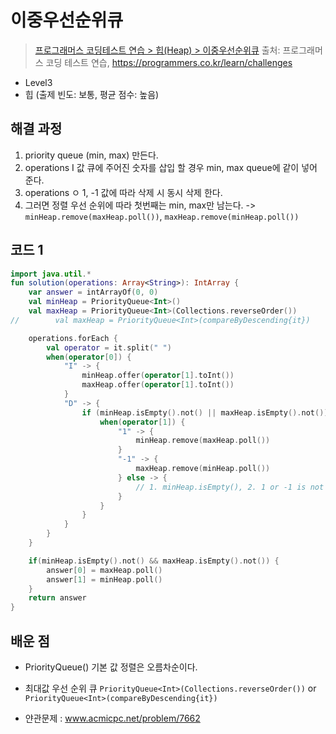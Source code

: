 # 이중우선순위큐

> [프로그래머스 코딩테스트 연습 > 힙(Heap) > 이중우선순위큐](https://programmers.co.kr/learn/courses/30/lessons/42628)
> 출처: 프로그래머스 코딩 테스트 연습, https://programmers.co.kr/learn/challenges

- Level3
- 힙 (출제 빈도: 보통, 평균 점수: 높음)

## 해결 과정
1. priority queue (min, max) 만든다.
2. operations I 값 큐에 주어진 숫자를 삽입 할 경우 min, max queue에 같이 넣어 준다.
3. operations ㅇ 1, -1 값에 따라 삭제 시 동시 삭제 한다. 
4. 그러면 정렬 우선 순위에 따라 첫번째는 min, max만 남는다.
-> `minHeap.remove(maxHeap.poll())`, `maxHeap.remove(minHeap.poll())`

## 코드 1

```kotlin
import java.util.*
fun solution(operations: Array<String>): IntArray {
    var answer = intArrayOf(0, 0)
    val minHeap = PriorityQueue<Int>()
    val maxHeap = PriorityQueue<Int>(Collections.reverseOrder())
//        val maxHeap = PriorityQueue<Int>(compareByDescending{it})

    operations.forEach {
        val operator = it.split(" ")
        when(operator[0]) {
            "I" -> {
                minHeap.offer(operator[1].toInt())
                maxHeap.offer(operator[1].toInt())
            }
            "D" -> {
                if (minHeap.isEmpty().not() || maxHeap.isEmpty().not()) {
                    when(operator[1]) {
                        "1" -> {
                            minHeap.remove(maxHeap.poll())
                        }
                        "-1" -> {
                            maxHeap.remove(minHeap.poll())
                        } else -> {
                            // 1. minHeap.isEmpty(), 2. 1 or -1 is not
                        }
                    }
                }
            }
        }
    }

    if(minHeap.isEmpty().not() && maxHeap.isEmpty().not()) {
        answer[0] = maxHeap.poll()
        answer[1] = minHeap.poll()
    }
    return answer
}
```

## 배운 점
- PriorityQueue<Int>() 기본 값 정렬은 오름차순이다.
- 최대값 우선 순위 큐 `PriorityQueue<Int>(Collections.reverseOrder())` or `PriorityQueue<Int>(compareByDescending{it})`

- 얀관문제 : www.acmicpc.net/problem/7662
